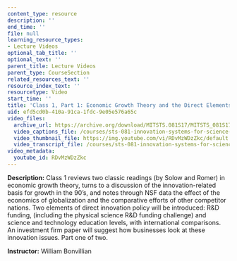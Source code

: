 ```yaml
---
content_type: resource
description: ''
end_time: ''
file: null
learning_resource_types:
- Lecture Videos
optional_tab_title: ''
optional_text: ''
parent_title: Lecture Videos
parent_type: CourseSection
related_resources_text: ''
resource_index_text: ''
resourcetype: Video
start_time: ''
title: 'Class 1, Part 1: Economic Growth Theory and the Direct Elements in Innovation'
uid: efd5cd0b-410a-91ca-1fdc-9e05e576a65c
video_files:
  archive_url: https://archive.org/download/MITSTS.081S17/MITSTS_081S17_Class01_1_300k.mp4
  video_captions_file: /courses/sts-081-innovation-systems-for-science-technology-energy-manufacturing-and-health-spring-2017/cb8907fb1db4526ca1b5d5ef55db1416_RDvMzWDzZkc.vtt
  video_thumbnail_file: https://img.youtube.com/vi/RDvMzWDzZkc/default.jpg
  video_transcript_file: /courses/sts-081-innovation-systems-for-science-technology-energy-manufacturing-and-health-spring-2017/d0a9faac4fff9bba6dba2a757ea3612d_RDvMzWDzZkc.pdf
video_metadata:
  youtube_id: RDvMzWDzZkc
---
```


**Description:** Class 1 reviews two classic readings (by Solow and Romer) in economic growth theory, turns to a discussion of the innovation-related basis for growth in the 90’s, and notes through NSF data the effect of the economics of globalization and the comparative efforts of other competitor nations. Two elements of direct innovation policy will be introduced: R&D funding, (including the physical science R&D funding challenge) and science and technology education levels, with international comparisons. An investment firm paper will suggest how businesses look at these innovation issues. Part one of two.

**Instructor:** William Bonvillian